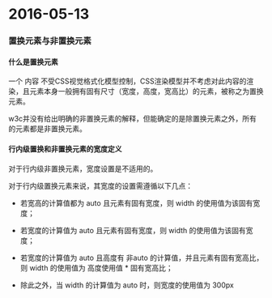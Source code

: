# 2016-05-13

### 置换元素与非置换元素
#### 什么是置换元素

一个 内容 不受CSS视觉格式化模型控制，CSS渲染模型并不考虑对此内容的渲染，且元素本身一般拥有固有尺寸（宽度，高度，宽高比）的元素，被称之为置换元素。

w3c并没有给出明确的非置换元素的解释，但能确定的是除置换元素之外，所有的元素都是非置换元素。

#### 行内级置换和非置换元素的宽度定义

对于行内级非置换元素，宽度设置是不适用的。

对于行内级置换元素来说，其宽度的设置需遵循以下几点：

+ 若宽高的计算值都为 auto 且元素有固有宽度，则 width 的使用值为该固有宽度；

+ 若宽度的计算值为 auto 且元素有固有宽度，则 width 的使用值为该固有宽度；

+ 若宽度的计算值为 auto 且高度有 非auto 的计算值，并且元素有固有宽高比，则 width 的使用值为 高度使用值 * 固有宽高比；

+ 除此之外，当 width 的计算值为 auto 时，则宽度的使用值为 300px

